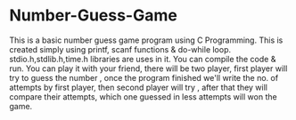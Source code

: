 # Number-Guess-Game
This is a basic number guess game program using C Programming.
This is created simply using printf, scanf functions & do-while loop.
stdio.h,stdlib.h,time.h libraries are uses in it.
You can compile the code & run.
You can play it with your friend, 
there will be two player, first player will try to guess the number ,
once the program finished we'll write the no. of attempts by first player, 
then second player will try ,
after that they will compare their attempts, 
which one guessed in less attempts will won the game.
